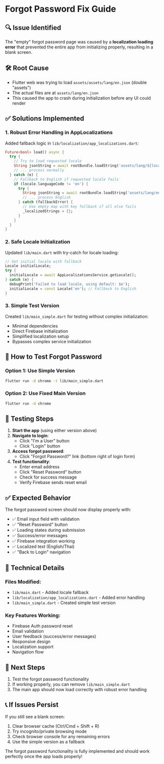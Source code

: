 # Forgot Password Fix Guide

## 🔍 **Issue Identified**
The "empty" forgot password page was caused by a **localization loading error** that prevented the entire app from initializing properly, resulting in a blank screen.

## 🛠 **Root Cause**
- Flutter web was trying to load `assets/assets/lang/en.json` (double "assets") 
- The actual files are at `assets/lang/en.json`
- This caused the app to crash during initialization before any UI could render

## ✅ **Solutions Implemented**

### 1. **Robust Error Handling in AppLocalizations**
Added fallback logic in `lib/localization/app_localizations.dart`:
```dart
Future<bool> load() async {
  try {
    // Try to load requested locale
    String jsonString = await rootBundle.loadString('assets/lang/${locale.languageCode}.json');
    // ... process normally
  } catch (e) {
    // Fallback to English if requested locale fails
    if (locale.languageCode != 'en') {
      try {
        String jsonString = await rootBundle.loadString('assets/lang/en.json');
        // ... process English
      } catch (fallbackError) {
        // Use empty map with key fallback if all else fails
        _localizedStrings = {};
      }
    }
  }
}
```

### 2. **Safe Locale Initialization**
Updated `lib/main.dart` with try-catch for locale loading:
```dart
// Get initial locale with fallback
Locale initialLocale;
try {
  initialLocale = await AppLocalizationsService.getLocale();
} catch (e) {
  debugPrint('Failed to load locale, using default: $e');
  initialLocale = const Locale('en'); // Fallback to English
}
```

### 3. **Simple Test Version**
Created `lib/main_simple.dart` for testing without complex initialization:
- Minimal dependencies
- Direct Firebase initialization
- Simplified localization setup
- Bypasses complex service initialization

## 🚀 **How to Test Forgot Password**

### Option 1: Use Simple Version
```bash
flutter run -d chrome -t lib/main_simple.dart
```

### Option 2: Use Fixed Main Version
```bash
flutter run -d chrome
```

## 📱 **Testing Steps**

1. **Start the app** (using either version above)
2. **Navigate to login**: 
   - Click "I'm a User" button
   - Click "Login" button
3. **Access forgot password**:
   - Click "Forgot Password?" link (bottom right of login form)
4. **Test functionality**:
   - Enter email address
   - Click "Reset Password" button
   - Check for success message
   - Verify Firebase sends reset email

## ✅ **Expected Behavior**

The forgot password screen should now display properly with:
- ✅ Email input field with validation
- ✅ "Reset Password" button
- ✅ Loading states during submission
- ✅ Success/error messages
- ✅ Firebase integration working
- ✅ Localized text (English/Thai)
- ✅ "Back to Login" navigation

## 🔧 **Technical Details**

### Files Modified:
- `lib/main.dart` - Added locale fallback
- `lib/localization/app_localizations.dart` - Added error handling
- `lib/main_simple.dart` - Created simple test version

### Key Features Working:
- Firebase Auth password reset
- Email validation
- User feedback (success/error messages)
- Responsive design
- Localization support
- Navigation flow

## 🎯 **Next Steps**

1. Test the forgot password functionality
2. If working properly, you can remove `lib/main_simple.dart`
3. The main app should now load correctly with robust error handling

## 📞 **If Issues Persist**

If you still see a blank screen:
1. Clear browser cache (Ctrl/Cmd + Shift + R)
2. Try incognito/private browsing mode
3. Check browser console for any remaining errors
4. Use the simple version as a fallback

The forgot password functionality is fully implemented and should work perfectly once the app loads properly!
